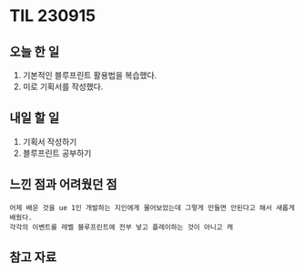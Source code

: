 TIL 230915
======

오늘 한 일
------

  1. 기본적인 블루프린트 활용법을 복습했다.
  2. 미로 기획서를 작성했다.

     
내일 할 일
------

  1. 기획서 작성하기
  2. 블루프린트 공부하기

느낀 점과 어려웠던 점
------
```
어제 배운 것을 ue 1인 개발하는 지인에게 물어보았는데 그렇게 만들면 안된다고 해서 새롭게 배웠다.
각각의 이벤트를 레벨 블루프린트에 전부 넣고 플레이하는 것이 아니고 캐

```

참고 자료
------
